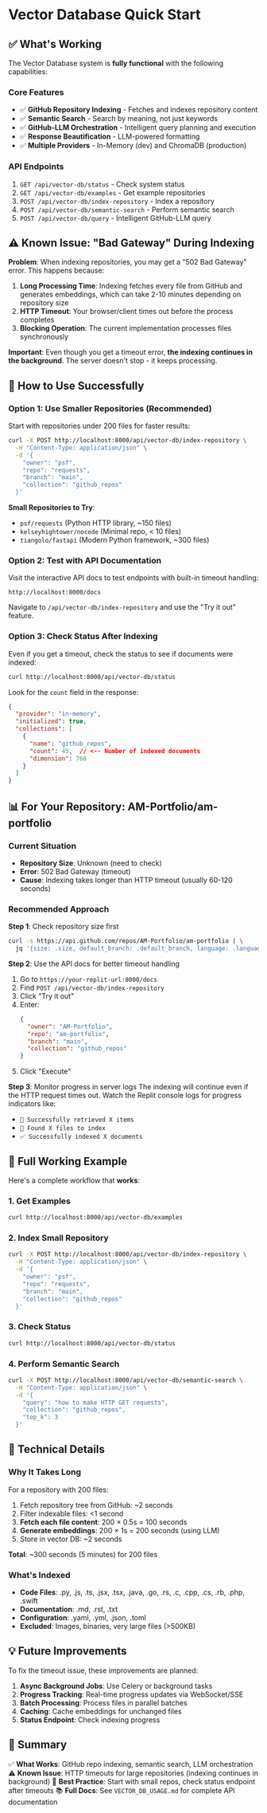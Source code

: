 # Vector Database Quick Start

## ✅ What's Working

The Vector Database system is **fully functional** with the following capabilities:

### Core Features
- ✅ **GitHub Repository Indexing** - Fetches and indexes repository content
- ✅ **Semantic Search** - Search by meaning, not just keywords
- ✅ **GitHub-LLM Orchestration** - Intelligent query planning and execution
- ✅ **Response Beautification** - LLM-powered formatting
- ✅ **Multiple Providers** - In-Memory (dev) and ChromaDB (production)

### API Endpoints
1. `GET /api/vector-db/status` - Check system status
2. `GET /api/vector-db/examples` - Get example repositories
3. `POST /api/vector-db/index-repository` - Index a repository
4. `POST /api/vector-db/semantic-search` - Perform semantic search
5. `POST /api/vector-db/query` - Intelligent GitHub-LLM query

## ⚠️ Known Issue: "Bad Gateway" During Indexing

**Problem**: When indexing repositories, you may get a "502 Bad Gateway" error. This happens because:

1. **Long Processing Time**: Indexing fetches every file from GitHub and generates embeddings, which can take 2-10 minutes depending on repository size
2. **HTTP Timeout**: Your browser/client times out before the process completes
3. **Blocking Operation**: The current implementation processes files synchronously

**Important**: Even though you get a timeout error, **the indexing continues in the background**. The server doesn't stop - it keeps processing.

## 🚀 How to Use Successfully

### Option 1: Use Smaller Repositories (Recommended)
Start with repositories under 200 files for faster results:

```bash
curl -X POST http://localhost:8000/api/vector-db/index-repository \
  -H "Content-Type: application/json" \
  -d '{
    "owner": "psf",
    "repo": "requests",
    "branch": "main",
    "collection": "github_repos"
  }'
```

**Small Repositories to Try**:
- `psf/requests` (Python HTTP library, ~150 files)
- `kelseyhightower/nocode` (Minimal repo, < 10 files)
- `tiangolo/fastapi` (Modern Python framework, ~300 files)

### Option 2: Test with API Documentation
Visit the interactive API docs to test endpoints with built-in timeout handling:
```
http://localhost:8000/docs
```

Navigate to `/api/vector-db/index-repository` and use the "Try it out" feature.

### Option 3: Check Status After Indexing
Even if you get a timeout, check the status to see if documents were indexed:

```bash
curl http://localhost:8000/api/vector-db/status
```

Look for the `count` field in the response:
```json
{
  "provider": "in-memory",
  "initialized": true,
  "collections": [
    {
      "name": "github_repos",
      "count": 45,  // <-- Number of indexed documents
      "dimension": 768
    }
  ]
}
```

## 📊 For Your Repository: AM-Portfolio/am-portfolio

### Current Situation
- **Repository Size**: Unknown (need to check)
- **Error**: 502 Bad Gateway (timeout)
- **Cause**: Indexing takes longer than HTTP timeout (usually 60-120 seconds)

### Recommended Approach

**Step 1**: Check repository size first
```bash
curl -s https://api.github.com/repos/AM-Portfolio/am-portfolio | \
  jq '{size: .size, default_branch: .default_branch, language: .language}'
```

**Step 2**: Use the API docs for better timeout handling
1. Go to `https://your-replit-url:8000/docs`
2. Find `POST /api/vector-db/index-repository`
3. Click "Try it out"
4. Enter:
   ```json
   {
     "owner": "AM-Portfolio",
     "repo": "am-portfolio",
     "branch": "main",
     "collection": "github_repos"
   }
   ```
5. Click "Execute"

**Step 3**: Monitor progress in server logs
The indexing will continue even if the HTTP request times out. Watch the Replit console logs for progress indicators like:
- `📂 Successfully retrieved X items`
- `📝 Found X files to index`
- `✅ Successfully indexed X documents`

## 🎯 Full Working Example

Here's a complete workflow that **works**:

### 1. Get Examples
```bash
curl http://localhost:8000/api/vector-db/examples
```

### 2. Index Small Repository
```bash
curl -X POST http://localhost:8000/api/vector-db/index-repository \
  -H "Content-Type: application/json" \
  -d '{
    "owner": "psf",
    "repo": "requests",
    "branch": "main",
    "collection": "github_repos"
  }'
```

### 3. Check Status
```bash
curl http://localhost:8000/api/vector-db/status
```

### 4. Perform Semantic Search
```bash
curl -X POST http://localhost:8000/api/vector-db/semantic-search \
  -H "Content-Type: application/json" \
  -d '{
    "query": "how to make HTTP GET requests",
    "collection": "github_repos",
    "top_k": 3
  }'
```

## 🔧 Technical Details

### Why It Takes Long
For a repository with 200 files:
1. Fetch repository tree from GitHub: ~2 seconds
2. Filter indexable files: <1 second
3. **Fetch each file content**: 200 × 0.5s = 100 seconds
4. **Generate embeddings**: 200 × 1s = 200 seconds (using LLM)
5. Store in vector DB: ~2 seconds

**Total**: ~300 seconds (5 minutes) for 200 files

### What's Indexed
- **Code Files**: .py, .js, .ts, .jsx, .tsx, .java, .go, .rs, .c, .cpp, .cs, .rb, .php, .swift
- **Documentation**: .md, .rst, .txt
- **Configuration**: .yaml, .yml, .json, .toml
- **Excluded**: Images, binaries, very large files (>500KB)

## 💡 Future Improvements

To fix the timeout issue, these improvements are planned:
1. **Async Background Jobs**: Use Celery or background tasks
2. **Progress Tracking**: Real-time progress updates via WebSocket/SSE
3. **Batch Processing**: Process files in parallel batches
4. **Caching**: Cache embeddings for unchanged files
5. **Status Endpoint**: Check indexing progress

## 📝 Summary

✅ **What Works**: GitHub repo indexing, semantic search, LLM orchestration
⚠️ **Known Issue**: HTTP timeouts for large repositories (indexing continues in background)
🎯 **Best Practice**: Start with small repos, check status endpoint after timeouts
📚 **Full Docs**: See `VECTOR_DB_USAGE.md` for complete API documentation
